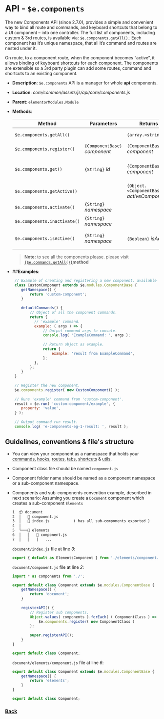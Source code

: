 # API - `$e.components`
The new Components API (since 2.7.0), provides a simple and convenient way to bind all route and commands, and keyboard shortcuts that belong to a UI component – into one controller.
The full list of components, including custom & 3rd routes, is available via: `$e.components.getAll();`
Each component has it’s unique namespace, that all it’s command and routes are nested under it.

On route, to a component route, when the component becomes “active”, it allows binding of keyboard shortcuts for each component.
The components are extensible so a 3rd party plugin can add some routes, command and shortcuts to an existing component.

*  **Description**: `$e.components` API is a manager for whole **api** components.
*  **Location**: *core/common/assets/js/api/core/components.js*
*  **Parent**: `elementorModules.Module`
*  **Methods**:

	| Method                       | Parameters                     | Returns                                       | Description
	|------------------------------|--------------------------------|-----------------------------------------------|------------------------------|
	| `$e.components.getAll()`     |                                | `{array.<string>}`                            | Receive all components.
	| `$e.components.register()`   | `{ComponentBase}` *component*  | `{ComponentBase}` *component*                 | Register a component.
	| `$e.components.get()`        | `{String}` *id*                | `{ComponentBase}` *component*                 | Get component instance by id.
	| `$e.components.getActive()`  |                                | `{Object.<ComponentBase>}` *activeComponents* | Get active components.
	| `$e.components.activate()`   | `{String}` *namespace*         |                                               | Activate component.
	| `$e.components.inactivate()` | `{String}` *namespace*         |                                               | Deactivate component.
	| `$e.components.isActive()`   | `{String}` *namespace*         | `{Boolean}` *isActive*                        | Is component active.
     > **Note:** to see all the components please. please visit [`{$e.commands.getAll()}`](commands-methods/getall.md)**method**

* ##**Examples**:
    ```javascript
     // Example of creating and registering a new component, available to run in the console and does not depend on anything else.
     class CustomComponent extends $e.modules.ComponentBase {
        getNamespace() {
            return 'custom-component';
        }
     
        defaultCommands() {
            // Object of all the component commands.
            return {
              // 'example' command.   
              example: ( args ) => {
                  // Output command args to console.
                  console.log( 'ExampleCommand: ', args );
           
                  // Return object as example.
                  return {
                      example: 'result from ExampleCommand',
                  };
              },
            };
        }
     }
     
     // Register the new component.
     $e.components.register( new CustomComponent() );
     
     // Runs 'example' command from 'custom-component'.
     result = $e.run( 'custom-component/example', {
        property: 'value',
     } );
     
     // Output command run result.
     console.log( 'e-components-eg-1-result: ', result );
    
    ```
## Guidelines, conventions & file's structure
  * You can view your component as a namespace that holds your [commands](../core/commands.md#guidelines-conventions--files-structure), [hooks](../core/hooks.md#guidelines-conventions--files-structure), [routes](#UPDATE_WHEN_READY), [tabs](#UPDATE_WHEN_READY), [shortcuts](#UPDATE_WHEN_READY) & [utils](#UPDATE_WHEN_READY).
  * Component class file should be named `component.js`
  * Component folder name should be named as a component namespace or a sub-component namespace.
  * Components and sub-components convention example, described in next scenario:
  Assuming you create a `Document` component which creates a sub-component `Elements`
    ```html class:"lineNo"
    1  📦 document
    2  │   📜 component.js
    3  │   📜 index.js           ( has all sub-components exported )
    4  │
    5  └───📂 elements
    6  │   │   📜 component.js
    7  │   │   |   ...
    ```
    
    `document/index.js` file at line *3*:
    ```javascript
    export { default as ElementsComponent } from './elements/component.js';
    ```    
    `document/component.js` file at line *2*:
    ```javascript
    import * as components from './';
    
    export default class Component extends $e.modules.ComponentBase {
        getNamespace() {
            return 'document';
        }
        
        registerAPI() {
            // Register sub components.
            Object.values( components ).forEach( ( ComponentClass ) =>
                $e.components.register( new ComponentClass )
            );
        
            super.registerAPI();
        }
    }
    
    export default class Component;
    ```
    
    `document/elements/component.js` file at line *6*:
    ```javascript
    export default class Component extends $e.modules.ComponentBase {
        getNamespace() {
            return 'elements';
        }
    }
    
    export default class Component;
    ```

### [Back](../readme.md) 
